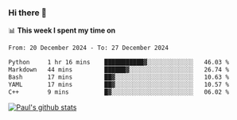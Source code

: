 ### Hi there 👋

📊 **This week I spent my time on**
<!--START_SECTION:waka-->

```txt
From: 20 December 2024 - To: 27 December 2024

Python     1 hr 16 mins    ███████████▓░░░░░░░░░░░░░   46.03 %
Markdown   44 mins         ██████▓░░░░░░░░░░░░░░░░░░   26.74 %
Bash       17 mins         ██▓░░░░░░░░░░░░░░░░░░░░░░   10.63 %
YAML       17 mins         ██▓░░░░░░░░░░░░░░░░░░░░░░   10.57 %
C++        9 mins          █▓░░░░░░░░░░░░░░░░░░░░░░░   06.02 %
```

<!--END_SECTION:waka-->


[![Paul's github stats](https://github-readme-stats.vercel.app/api?username=mickeyouyou&theme=dracula&show_icons=true)](https://github.com/anuraghazra/github-readme-stats)
